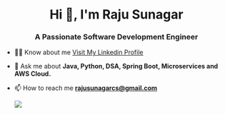 <h1 align="center">Hi 👋, I'm Raju Sunagar</h1>
<h3 align="center">A Passionate Software Development Engineer</h3>

- 👨‍💻  Know about me [Visit My Linkedin Profile](https://www.linkedin.com/in/rajusunagar/)

- 💬 Ask me about **Java, Python, DSA, Spring Boot, Microservices and AWS Cloud.**

- 📫 How to reach me **rajusunagarcs@gmail.com**
  
  ![](https://komarev.com/ghpvc/?username=rajusunagar&color=brightgreen)
<p align="left">
</p>



